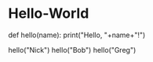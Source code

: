 # Hello-World
def hello(name):
    print("Hello, "+name+"!")

hello("Nick")
hello("Bob")
hello("Greg")

